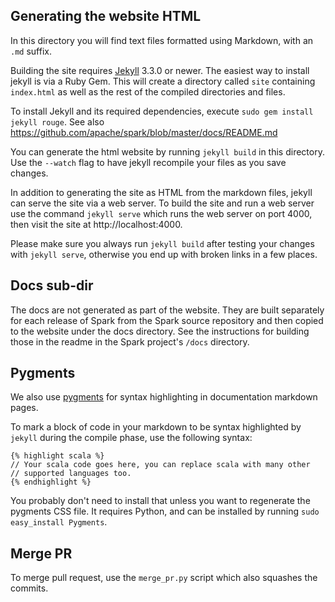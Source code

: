 ## Generating the website HTML

In this directory you will find text files formatted using Markdown, with an `.md` suffix.

Building the site requires [Jekyll](http://jekyllrb.com/docs) 3.3.0 or newer. 
The easiest way to install jekyll is via a Ruby Gem. This will create a directory called `site` 
containing `index.html` as well as the rest of the compiled directories and files.

To install Jekyll and its required dependencies, execute `sudo gem install jekyll rouge`.
See also https://github.com/apache/spark/blob/master/docs/README.md

You can generate the html website by running `jekyll build` in this directory. Use the `--watch` 
flag to have jekyll recompile your files as you save changes.

In addition to generating the site as HTML from the markdown files, jekyll can serve the site via 
a web server. To build the site and run a web server use the command `jekyll serve` which runs 
the web server on port 4000, then visit the site at http://localhost:4000.

Please make sure you always run `jekyll build` after testing your changes with `jekyll serve`,
otherwise you end up with broken links in a few places.

## Docs sub-dir

The docs are not generated as part of the website. They are built separately for each release 
of Spark from the Spark source repository and then copied to the website under the docs 
directory. See the instructions for building those in the readme in the Spark 
project's `/docs` directory.

## Pygments

We also use [pygments](http://pygments.org) for syntax highlighting in documentation markdown pages.

To mark a block of code in your markdown to be syntax highlighted by `jekyll` during the 
compile phase, use the following syntax:

    {% highlight scala %}
    // Your scala code goes here, you can replace scala with many other
    // supported languages too.
    {% endhighlight %}

 You probably don't need to install that unless you want to regenerate the pygments CSS file. 
 It requires Python, and can be installed by running `sudo easy_install Pygments`.

## Merge PR

To merge pull request, use the `merge_pr.py` script which also squashes the commits.
